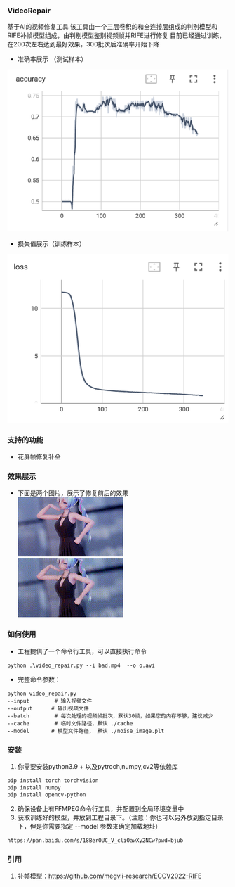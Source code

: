 ### VideoRepair

基于AI的视频修复工具
该工具由一个三层卷积的和全连接层组成的判别模型和RIFE补帧模型组成，由判别模型鉴别视频帧并RIFE进行修复
目前已经通过训练，在200次左右达到最好效果，300批次后准确率开始下降

- 准确率展示 （测试样本）

![准确率](https://github.com/jinwuZhu/VideoRepair/blob/3b05e2530ee35ec7de7ea32bce3664fb8deaadc2/test/accuracy.png)

- 损失值展示（训练样本）

![损失](https://github.com/jinwuZhu/VideoRepair/blob/3b05e2530ee35ec7de7ea32bce3664fb8deaadc2/test/loss.png)

### 支持的功能
- 花屏帧修复补全

### 效果展示
- 下面是两个图片，展示了修复前后的效果
![修复前](https://github.com/jinwuZhu/VideoRepair/blob/00d7c18d634ed9781b7f359cafefaf73e0443d7e/view_bad.gif)
![修复后](https://github.com/jinwuZhu/VideoRepair/blob/bb2c3d517d0b758c395eae9d855b0fe32c440c40/view_repair.gif)

### 如何使用
- 工程提供了一个命令行工具，可以直接执行命令
```shell
python .\video_repair.py --i bad.mp4  --o o.avi
```

- 完整命令参数：
```shell
python video_repair.py 
--input        # 输入视频文件
--output      # 输出视频文件
--batch        # 每次处理的视频帧批次，默认30帧，如果您的内存不够，建议减少
--cache        # 临时文件路径，默认 ./cache
--model       # 模型文件路径， 默认 ./noise_image.plt
```

### 安装
1. 你需要安装python3.9 + 以及pytroch,numpy,cv2等依赖库
```
pip install torch torchvision
pip install numpy
pip install opencv-python
```

2. 确保设备上有FFMPEG命令行工具，并配置到全局环境变量中
3. 获取训练好的模型，并放到工程目录下。（注意：你也可以另外放到指定目录下，但是你需要指定 --model 参数来确定加载地址）
```
https://pan.baidu.com/s/18BerOUC_V_cliOawXy2NCw?pwd=bjub
```

### 引用
1. 补帧模型：https://github.com/megvii-research/ECCV2022-RIFE
